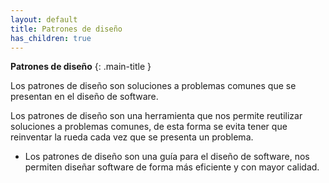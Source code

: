 ```yaml
---
layout: default
title: Patrones de diseño
has_children: true
---
```


**Patrones de diseño**
{: .main-title }

Los patrones de diseño son soluciones a problemas comunes que se presentan en el diseño de software. 

Los patrones de diseño son una herramienta que nos permite reutilizar soluciones a problemas comunes, de esta forma se evita tener que reinventar la rueda cada vez que se presenta un problema. 

- Los patrones de diseño son una guía para el diseño de software, nos permiten diseñar software de forma más eficiente y con mayor calidad.